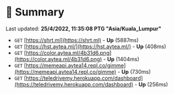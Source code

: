 # 📖 Summary
Last updated: **25/4/2022, 11:35:08 PTG "Asia/Kuala_Lumpur"**

- `GET` [https://shrt.ml](https://shrt.ml) - **Up** (5887ms)
- `GET` [https://hst.aytea.ml/](https://hst.aytea.ml/) - **Up** (408ms)
- `GET` [https://color.aytea.ml/4b31d6.png](https://color.aytea.ml/4b31d6.png) - **Up** (1404ms)
- `GET` [https://memeapi.aytea14.repl.co/gimme](https://memeapi.aytea14.repl.co/gimme) - **Up** (730ms)
- `GET` [https://teledrivemy.herokuapp.com/dashboard](https://teledrivemy.herokuapp.com/dashboard) - **Up** (256ms)
